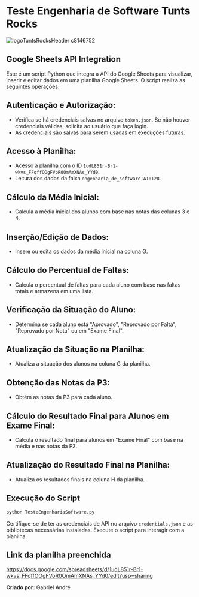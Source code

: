 # Teste Engenharia de Software Tunts Rocks
![logoTuntsRocksHeader c8146752](https://github.com/gabrielandre-math/TesteEngenhariaSoftwareTuntsRocks/assets/60861872/bdd7128b-0e62-4a71-a783-13c4c8f6e11e)

## Google Sheets API Integration

Este é um script Python que integra a API do Google Sheets para visualizar, inserir e editar dados em uma planilha Google Sheets. O script realiza as seguintes operações:

## Autenticação e Autorização:

- Verifica se há credenciais salvas no arquivo `token.json`. Se não houver credenciais válidas, solicita ao usuário que faça login.
- As credenciais são salvas para serem usadas em execuções futuras.

## Acesso à Planilha:

- Acesso à planilha com o ID `1udL851r-Br1-wkvs_FFqffOOgFVoR0OmAmXNAs_YYd0`.
- Leitura dos dados da faixa `engenharia_de_software!A1:I28`.

## Cálculo da Média Inicial:

- Calcula a média inicial dos alunos com base nas notas das colunas 3 e 4.

## Inserção/Edição de Dados:

- Insere ou edita os dados da média inicial na coluna G.

## Cálculo do Percentual de Faltas:

- Calcula o percentual de faltas para cada aluno com base nas faltas totais e armazena em uma lista.

## Verificação da Situação do Aluno:

- Determina se cada aluno está "Aprovado", "Reprovado por Falta", "Reprovado por Nota" ou em "Exame Final".

## Atualização da Situação na Planilha:

- Atualiza a situação dos alunos na coluna G da planilha.

## Obtenção das Notas da P3:

- Obtém as notas da P3 para cada aluno.

## Cálculo do Resultado Final para Alunos em Exame Final:

- Calcula o resultado final para alunos em "Exame Final" com base na média e nas notas da P3.

## Atualização do Resultado Final na Planilha:

- Atualiza os resultados finais na coluna H da planilha.

## Execução do Script
```bash
python TesteEngenhariaSoftware.py
```

Certifique-se de ter as credenciais de API no arquivo `credentials.json` e as bibliotecas necessárias instaladas. Execute o script para interagir com a planilha.

## Link da planilha preenchida
https://docs.google.com/spreadsheets/d/1udL851r-Br1-wkvs_FFqffOOgFVoR0OmAmXNAs_YYd0/edit?usp=sharing

**Criado por:** Gabriel André
